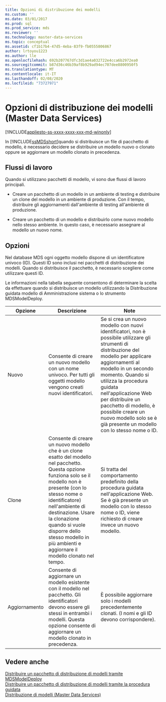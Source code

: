 ```yaml
---
title: Opzioni di distribuzione dei modelli
ms.custom: ''
ms.date: 03/01/2017
ms.prod: sql
ms.prod_service: mds
ms.reviewer: ''
ms.technology: master-data-services
ms.topic: conceptual
ms.assetid: cf1b17b4-47d5-4eba-83f9-fb0555806867
author: lrtoyou1223
ms.author: lle
ms.openlocfilehash: 692b207767dfc3d1ae4a032722e4cca6b2972ea0
ms.sourcegitcommit: b87d36c46b39af8b929ad94ec707dee8800950f5
ms.translationtype: MT
ms.contentlocale: it-IT
ms.lasthandoff: 02/08/2020
ms.locfileid: "73727971"
---
```

# <a name="model-deployment-options-master-data-services"></a>Opzioni di distribuzione dei modelli (Master Data Services)

[!INCLUDE[appliesto-ss-xxxx-xxxx-xxx-md-winonly](../includes/appliesto-ss-xxxx-xxxx-xxx-md-winonly.md)]

  In [!INCLUDE[ssMDSshort](../includes/ssmdsshort-md.md)]quando si distribuisce un file di pacchetto di modello, è necessario decidere se distribuire un modello nuovo o clonato oppure se aggiornare un modello clonato in precedenza.  
  
## <a name="workflows"></a>Flussi di lavoro  
 Quando si utilizzano pacchetti di modello, vi sono due flussi di lavoro principali.  
  
-   Creare un pacchetto di un modello in un ambiente di testing e distribuire un clone del modello in un ambiente di produzione. Con il tempo, distribuire gli aggiornamenti dall'ambiente di testing all'ambiente di produzione.  
  
-   Creare un pacchetto di un modello e distribuirlo come nuovo modello nello stesso ambiente. In questo caso, è necessario assegnare al modello un nuovo nome.  
  
## <a name="options"></a>Opzioni  
 Nel database MDS ogni oggetto modello dispone di un identificatore univoco (ID). Questi ID sono inclusi nei pacchetti di distribuzione dei modelli. Quando si distribuisce il pacchetto, è necessario scegliere come utilizzare questi ID.  
  
 Le informazioni nella tabella seguente consentono di determinare la scelta da effettuare quando si distribuisce un modello utilizzando la Distribuzione guidata modello di Amministrazione sistema o lo strumento MDSModelDeploy.  
  
|Opzione|Descrizione|Note|  
|------------|-----------------|-----------|  
|Nuovo|Consente di creare un nuovo modello con un nome univoco. Per tutti gli oggetti modello vengono creati nuovi identificatori.|Se si crea un nuovo modello con nuovi identificatori, non è possibile utilizzare gli strumenti di distribuzione del modello per applicare aggiornamenti al modello in un secondo momento. Quando si utilizza la procedura guidata nell'applicazione Web per distribuire un pacchetto di modello, è possibile creare un nuovo modello solo se è già presente un modello con lo stesso nome o ID.|  
|Clone|Consente di creare un nuovo modello che è un clone esatto del modello nel pacchetto. Questa opzione funziona solo se il modello non è presente (con lo stesso nome o identificatore) nell'ambiente di destinazione. Usare la clonazione quando si vuole disporre dello stesso modello in più ambienti e aggiornare il modello clonato nel tempo.|Si tratta del comportamento predefinito della procedura guidata nell'applicazione Web. Se è già presente un modello con lo stesso nome o ID, viene richiesto di creare invece un nuovo modello.|  
|Aggiornamento|Consente di aggiornare un modello esistente con il modello nel pacchetto. Gli identificatori devono essere gli stessi in entrambi i modelli. Questa opzione consente di aggiornare un modello clonato in precedenza.|È possibile aggiornare solo i modelli precedentemente clonati. (I nomi e gli ID devono corrispondere).|  
  
## <a name="see-also"></a>Vedere anche  
 [Distribuire un pacchetto di distribuzione di modelli tramite MDSModelDeploy](../master-data-services/deploy-a-model-deployment-package-by-using-mdsmodeldeploy.md)   
 [Distribuire un pacchetto di distribuzione di modelli tramite la procedura guidata](../master-data-services/deploy-a-model-deployment-package-by-using-the-wizard.md)   
 [Distribuzione di modelli &#40;Master Data Services&#41;](../master-data-services/deploying-models-master-data-services.md)  
  
  
